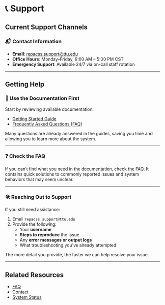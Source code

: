 # 📞 Support

## Current Support Channels

### 📬 Contact Information

- **Email**: repacss.support@ttu.edu  
- **Office Hours**: Monday–Friday, 9:00 AM – 5:00 PM CST  
- **Emergency Support**: Available 24/7 via on-call staff rotation

---

## Getting Help

### 📖 Use the Documentation First

Start by reviewing available documentation:

- [Getting Started Guide](getting-started-at-REPACSS.md)
- [Frequently Asked Questions (FAQ)](faq.md)

Many questions are already answered in the guides, saving you time and allowing you to learn more about the system.

---

### ❓ Check the FAQ

If you can’t find what you need in the documentation, check the [FAQ](faq.md). It contains quick solutions to commonly reported issues and system behaviors that may seem unclear.

---

### 🛠 Reaching Out to Support

If you still need assistance:

1. Email `repacss.support@ttu.edu`
2. Provide the following:
   - Your **username**
   - **Steps to reproduce** the issue
   - Any **error messages or output logs**
   - What troubleshooting you've already attempted

The more detail you provide, the faster we can help resolve your issue.

---

## Related Resources


- [FAQ](faq.md)
- [Contact](support.md)
- [System Status](status.md)
